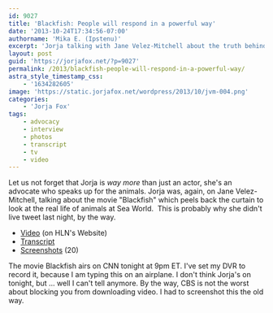 ```yaml
---
id: 9027
title: 'Blackfish: People will respond in a powerful way'
date: '2013-10-24T17:34:56-07:00'
authorname: 'Mika E. (Ipstenu)'
excerpt: 'Jorja talking with Jane Velez-Mitchell about the truth behind the orcas at Sea World, and what we should be doing about it.'
layout: post
guid: 'https://jorjafox.net/?p=9027'
permalink: /2013/blackfish-people-will-respond-in-a-powerful-way/
astra_style_timestamp_css:
    - '1634282605'
image: 'https://static.jorjafox.net/wordpress/2013/10/jvm-004.png'
categories:
    - 'Jorja Fox'
tags:
    - advocacy
    - interview
    - photos
    - transcript
    - tv
    - video
---
```


Let us not forget that Jorja is _way more_ than just an actor, she's an advocate who speaks up for the animals. Jorja was, again, on Jane Velez-Mitchell, talking about the movie "Blackfish" which peels back the curtain to look at the real life of animals at Sea World.  This is probably why she didn't live tweet last night, by the way.
<ul>
	<li><a href="http://www.hlntv.com/video/2013/10/23/jorja-fox-blackfish-jvm">Video</a> (on HLN's Website)</li>
	<li><a href="https://jorjafox.net/wiki/ISSUES_with_Jane_Velez-Mitchell_(23_October_2013)">Transcript</a></li>
	<li><a href="https://jorjafox.net/gallery/tv/talkshow/20131023-jvm">Screenshots</a> (20)</li>
</ul>
The movie Blackfish airs on CNN tonight at 9pm ET. I've set my DVR to record it, because I am typing this on an airplane. I don't think Jorja's on tonight, but ... well I can't tell anymore. By the way, CBS is not the worst about blocking you from downloading video. I had to screenshot this the old way.
